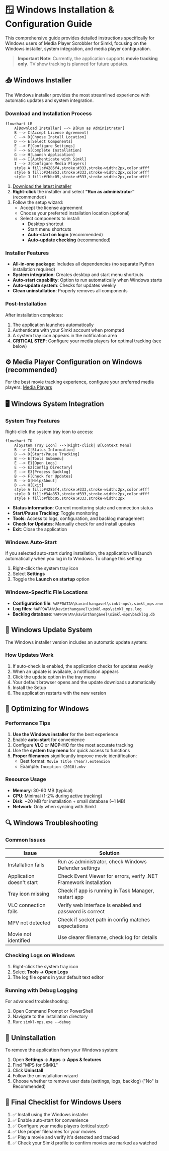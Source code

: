 # 🪟 Windows Installation & Configuration Guide

This comprehensive guide provides detailed instructions specifically for Windows users of Media Player Scrobbler for Simkl, focusing on the Windows installer, system integration, and media player configuration.

> **Important Note**: Currently, the application supports **movie tracking only**. TV show tracking is planned for future updates.

## 📥 Windows Installer

The Windows installer provides the most streamlined experience with automatic updates and system integration.

### Download and Installation Process

```mermaid
flowchart LR
    A[Download Installer] --> B[Run as Administrator]
    B --> C[Accept License Agreement]
    C --> D[Choose Install Location]
    D --> E[Select Components]
    E --> F[Configure Settings]
    F --> G[Complete Installation]
    G --> H[Launch Application]
    H --> I[Authenticate with Simkl]
    I --> J[Configure Media Players]
    style A fill:#4285f4,stroke:#333,stroke-width:2px,color:#fff
    style G fill:#34a853,stroke:#333,stroke-width:2px,color:#fff
    style J fill:#fbbc05,stroke:#333,stroke-width:2px,color:#fff
```

1. [Download the latest installer](https://github.com/kavinthangavel/media-player-scrobbler-for-simkl/releases/latest)
2. **Right-click** the installer and select **"Run as administrator"** (recommended)
3. Follow the setup wizard:
   - Accept the license agreement
   - Choose your preferred installation location (optional)
   - Select components to install:
     - Desktop shortcut
     - Start menu shortcuts
     - **Auto-start on login** (recommended)
     - **Auto-update checking** (recommended)

### Installer Features

- **All-in-one package**: Includes all dependencies (no separate Python installation required)
- **System integration**: Creates desktop and start menu shortcuts
- **Auto-start capability**: Option to run automatically when Windows starts
- **Auto-update system**: Checks for updates weekly
- **Clean uninstallation**: Properly removes all components

### Post-Installation

After installation completes:
1. The application launches automatically
2. Authenticate with your Simkl account when prompted
3. A system tray icon appears in the notification area
4. **CRITICAL STEP**: Configure your media players for optimal tracking (see below)

## ⚙️ Media Player Configuration on Windows (recommended)

For the best movie tracking experience, configure your preferred media players:
[Media Players](media-players.md)


## 🖥️ Windows System Integration

### System Tray Features

Right-click the system tray icon to access:

```mermaid
flowchart TD
    A[System Tray Icon] -->|Right-click| B[Context Menu]
    B --> C[Status Information]
    B --> D[Start/Pause Tracking]
    B --> E[Tools Submenu]
    E --> E1[Open Logs]
    E --> E2[Config Directory]
    E --> E3[Process Backlog]
    B --> F[Check for Updates]
    B --> G[Help/About]
    B --> H[Exit]
    style A fill:#4285f4,stroke:#333,stroke-width:2px,color:#fff
    style D fill:#34a853,stroke:#333,stroke-width:2px,color:#fff
    style F fill:#fbbc05,stroke:#333,stroke-width:2px
```

- **Status information**: Current monitoring state and connection status
- **Start/Pause Tracking**: Toggle monitoring
- **Tools**: Access to logs, configuration, and backlog management
- **Check for Updates**: Manually check for and install updates
- **Exit**: Close the application

### Windows Auto-Start

If you selected auto-start during installation, the application will launch automatically when you log in to Windows. To change this setting:

1. Right-click the system tray icon
2. Select **Settings**
3. Toggle the **Launch on startup** option

### Windows-Specific File Locations

- **Configuration file**: `%APPDATA%\kavinthangavel\simkl-mps\.simkl_mps.env`
- **Log files**: `%APPDATA%\kavinthangavel\simkl-mps\simkl_mps.log`
- **Backlog database**: `%APPDATA%\kavinthangavel\simkl-mps\backlog.db`

## 🔄 Windows Update System

The Windows installer version includes an automatic update system:

### How Updates Work

1. If auto-check is enabled, the application checks for updates weekly
2. When an update is available, a notification appears
3. Click the update option in the tray menu
4. Your default browser opens and the update downloads automatically
5. Install the Setup
6. The application restarts with the new version


## 🚀 Optimizing for Windows

### Performance Tips

1. **Use the Windows installer** for the best experience
2. Enable **auto-start** for convenience
3. Configure **VLC** or **MCP-HC** for the most accurate tracking
4. Use the **system tray menu** for quick access to functions
5. **Proper filenames** significantly improve movie identification:
   - Best format: `Movie Title (Year).extension`
   - Example: `Inception (2010).mkv`

### Resource Usage

- **Memory**: 30-60 MB (typical)
- **CPU**: Minimal (1-2% during active tracking)
- **Disk**: ~20 MB for installation + small database (~1 MB)
- **Network**: Only when syncing with Simkl

## 🔍 Windows Troubleshooting

### Common Issues

| Issue | Solution |
|-------|----------|
| Installation fails | Run as administrator, check Windows Defender settings |
| Application doesn't start | Check Event Viewer for errors, verify .NET Framework installation |
| Tray icon missing | Check if app is running in Task Manager, restart app |
| VLC connection fails | Verify web interface is enabled and password is correct |
| MPV not detected | Check if socket path in config matches expectations |
| Movie not identified | Use clearer filename, check log for details |

### Checking Logs on Windows

1. Right-click the system tray icon
2. Select **Tools → Open Logs**
3. The log file opens in your default text editor

### Running with Debug Logging

For advanced troubleshooting:
1. Open Command Prompt or PowerShell
2. Navigate to the installation directory
3. Run: `simkl-mps.exe --debug`

## 📲 Uninstallation

To remove the application from your Windows system:

1. Open **Settings → Apps → Apps & features**
2. Find "MPS for SIMKL"
3. Click **Uninstall**
4. Follow the uninstallation wizard
5. Choose whether to remove user data (settings, logs, backlog) ("No" is Recommended)

## 🔔 Final Checklist for Windows Users

1. ✅ Install using the Windows installer
2. ✅ Enable auto-start for convenience
3. ✅ Configure your media players (critical step!)
4. ✅ Use proper filenames for your movies
5. ✅ Play a movie and verify it's detected and tracked
6. ✅ Check your Simkl profile to confirm movies are marked as watched
